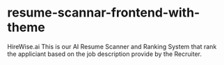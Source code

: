 # resume-scannar-frontend-with-theme
HireWise.ai
This is our AI Resume Scanner and Ranking System that rank the appliciant based on the job description provide by the Recruiter.
